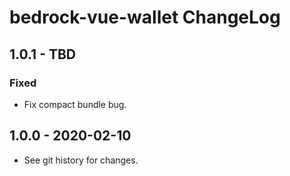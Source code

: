 # bedrock-vue-wallet ChangeLog

## 1.0.1 - TBD

### Fixed
- Fix compact bundle bug.

## 1.0.0 - 2020-02-10

- See git history for changes.

